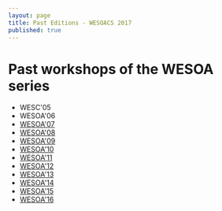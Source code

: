 ```yaml
---
layout: page
title: Past Editions - WESOACS 2017
published: true
---
```


# Past workshops of the WESOA series

- WESC'05
- WESOA'06
- [WESOA'07](http://wesoa07.googlepages.com/)
- [WESOA'08](http://www.zirpins.de/WESOA08/Overview.html)
- [WESOA'09](http://www.zirpins.de/WESOA09/Overview.html)
- [WESOA'10](http://www.zirpins.de/WESOA10/)
- [WESOA'11](http://www.zirpins.de/WESOA11/)
- [WESOA'12](http://www.zirpins.de/WESOA12/)
- [WESOA'13](http://www.zirpins.de/WESOA13/)
- [WESOA'14](http://www.zirpins.de/WESOA14/)
- [WESOA'15](http://www.zirpins.de/WESOA15/)
- [WESOA'16](http://zirpins.github.io/wesoa16/)
